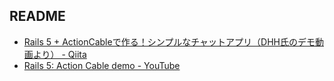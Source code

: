 ## README

- [Rails 5 + ActionCableで作る！シンプルなチャットアプリ（DHH氏のデモ動画より） - Qiita](http://qiita.com/jnchito/items/aec75fab42804287d71b)
- [Rails 5: Action Cable demo - YouTube](https://www.youtube.com/watch?v=n0WUjGkDFS0)

